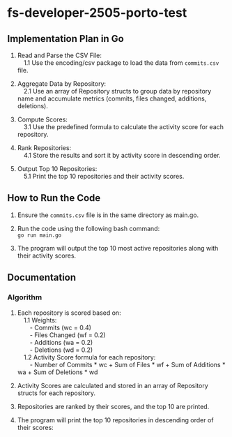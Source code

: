 # fs-developer-2505-porto-test

## Implementation Plan in Go
1. Read and Parse the CSV File: <br />
&emsp;1.1 Use the encoding/csv package to load the data from `commits.csv` file.

2. Aggregate Data by Repository: <br />
&emsp;2.1 Use an array of Repository structs to group data by repository name and accumulate metrics (commits, files changed, additions, deletions).

3. Compute Scores: <br />
&emsp;3.1 Use the predefined formula to calculate the activity score for each repository.

4. Rank Repositories: <br />
&emsp;4.1 Store the results and sort it by activity score in descending order.

5. Output Top 10 Repositories: <br />
&emsp;5.1 Print the top 10 repositories and their activity scores. <br />

## How to Run the Code
1. Ensure the `commits.csv` file is in the same directory as main.go.

2. Run the code using the following bash command: <br />
`go run main.go`

3. The program will output the top 10 most active repositories along with their activity scores. <br />

## Documentation
### Algorithm
1. Each repository is scored based on: <br />
&emsp;1.1 Weights: <br />
&emsp;&emsp;- Commits (wc = 0.4) <br />
&emsp;&emsp;- Files Changed (wf = 0.2) <br />
&emsp;&emsp;- Additions (wa = 0.2) <br />
&emsp;&emsp;- Deletions (wd = 0.2) <br />
&emsp;1.2 Activity Score formula for each repository: <br />
&emsp;&emsp;- Number of Commits * wc + Sum of Files * wf + Sum of Additions * wa + Sum of Deletions * wd

2. Activity Scores are calculated and stored in an array of Repository structs for each repository.

3. Repositories are ranked by their scores, and the top 10 are printed.

4. The program will print the top 10 repositories in descending order of their scores:
